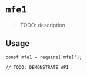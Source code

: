 # `mfe1`

> TODO: description

## Usage

```
const mfe1 = require('mfe1');

// TODO: DEMONSTRATE API
```
